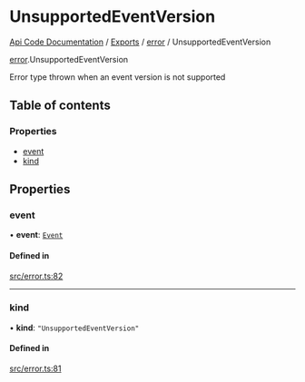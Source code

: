 # UnsupportedEventVersion
 
[Api Code Documentation](../README.md) / [Exports](../modules.md) / [error](../modules/error.md) / UnsupportedEventVersion

[error](../modules/error.md).UnsupportedEventVersion

Error type thrown when an event version is not supported

## Table of contents

### Properties

- [event](error.UnsupportedEventVersion.md#event)
- [kind](error.UnsupportedEventVersion.md#kind)

## Properties

### event

• **event**: [`Event`](service_event.Event.md)

#### Defined in

[src/error.ts:82](https://github.com/openkfw/TruBudget/blob/26ade46/api/src/error.ts#L82)

___

### kind

• **kind**: ``"UnsupportedEventVersion"``

#### Defined in

[src/error.ts:81](https://github.com/openkfw/TruBudget/blob/26ade46/api/src/error.ts#L81)
